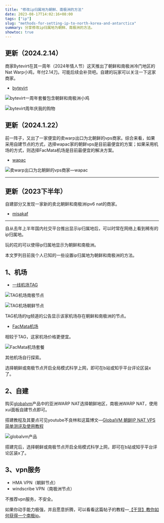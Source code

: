```yaml
---
title: "修改ip归属地为朝鲜、南极洲的方法"
date: 2023-08-17T14:02:16+08:00
tags: ["ip"]
slug: "methods-for-setting-ip-to-north-korea-and-antarctica"
summary: 分享修改ip归属地为朝鲜、南极洲的方法。
showtoc: true
---
```


## 更新（2024.2.14）

商家Bytevirt在其一周年（2024年情人节）这天推出了朝鲜和南极洲冷门地区的Nat Warp小鸡，年付2.14刀。可能后续会补货吧。自建的玩家可以关注一下这家商家。

- [bytevirt](https://bytevirt.com/product/378)

![bytevirt一周年套餐包含朝鲜和南极洲小鸡](https://cdn.sa.net/2024/02/19/rUQi8O9p1PfCtH3.webp)

![bytevirt周年庆我的购物](https://cdn.sa.net/2024/02/19/EM35o6IjuGstvSr.webp)

## 更新（2024.1.22）

前一阵子，又出了一家便宜的卖warp出口为北朝鲜的vps商家。综合来看，如果采用自建节点的方式，选择wapac家的朝鲜vps是目前最便宜的方案；如果采用机场的方式，则选择FacMata机场是目前最便宜的解决方案。

- [wapac](https://wap.ac/aff.php?aff=339&pid=83)

![卖warp出口为北朝鲜的vps商家—wapac](https://cdn.sa.net/2024/01/22/a4KDMiBHx5APmEl.webp)

***

## 更新（2023下半年）

自建部分又发现一家新的卖北朝鲜和南极洲ipv6 nat的商家。

- [misakaf](https://www.misakaf.net/index.php?rp=/store/north-korea)

***

自从去年上半年国内社交平台推出显示ip归属地后，可以时常在网络上看到稀有的ip归属地。

玩的花的可以使得ip归属地显示为朝鲜和南极洲。

本文罗列目前我个人已知的一些设置ip归属地为朝鲜和南极洲的方法。

## 1、机场

- [一线机场TAG](https://tagss01.pro#/register?invite=B8Ttp9UP)

![TAG机场南极节点](https://vip2.loli.io/2023/08/17/8b1DX7fiN2CKsJP.webp)

![TAG机场朝鲜节点](https://vip2.loli.io/2023/08/17/fkIun2Q7SetJ4Cw.webp)

TAG机场的tg频道的公告显示该家机场存在朝鲜和南极洲的节点。

- [FacMata机场](https://neo.fmta.boo/#/register?code=PYcvODEE)

相较于TAG，这家机场价格更便宜。

![FacMata机场套餐](https://vip2.loli.io/2023/08/17/LV5lNoi8FxqHdJT.webp)

其他机场自行探索。

选择朝鲜或南极节点开启全局模式科学上网，即可在b站或知乎平台评论区装x了。

## 2、自建

购买[globalvm](https://globalvm.top)产品中的亚洲WARP NAT选择朝鲜地区，南极洲WARP NAT，使用xui面板自建节点即可。

搭建教程及其要点可见youtube不良林和这篇博文—[GlobalVM 朝鲜IP NAT VPS 简单测评及使用教程](https://ccckfg.top/archives/768)

![globalvm产品](https://vip2.loli.io/2023/08/17/5JArdO47L1glyTu.webp)

搭建完后，选择朝鲜或南极节点开启全局模式科学上网，即可在b站或知乎平台评论区装x了。

## 3、vpn服务

- HMA VPN（朝鲜节点）
- windscribe VPN（南极洲节点）

不推荐vpn服务，不安全。

如果你动手能力极强，并且愿意折腾，可以看看这篇帖子的教程—[【干货】教你如何获得一个南极ip](https://www.nodeseek.com/post-16500-1)。
